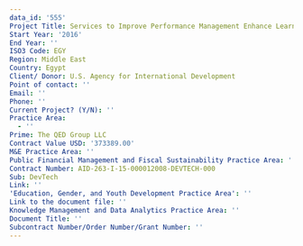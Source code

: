 ```yaml
---
data_id: '555'
Project Title: Services to Improve Performance Management Enhance Learning and Evaluation
Start Year: '2016'
End Year: ''
ISO3 Code: EGY
Region: Middle East
Country: Egypt
Client/ Donor: U.S. Agency for International Development
Point of contact: ''
Email: ''
Phone: ''
Current Project? (Y/N): ''
Practice Area:
  - ''
Prime: The QED Group LLC
Contract Value USD: '373389.00'
M&E Practice Area: ''
Public Financial Management and Fiscal Sustainability Practice Area: ''
Contract Number: AID-263-I-15-000012008-DEVTECH-000
Sub: DevTech
Link: ''
'Education, Gender, and Youth Development Practice Area': ''
Link to the document file: ''
Knowledge Management and Data Analytics Practice Area: ''
Document Title: ''
Subcontract Number/Order Number/Grant Number: ''
---
```

